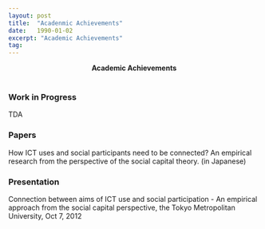 ```yaml
---
layout: post
title:  "Acadenmic Achievements"
date:   1990-01-02
excerpt: "Academic Achievements"
tag:
---
```


<center><b>Academic Achievements</b></center><br>


### Work in Progress

TDA


### Papers

How ICT uses and social participants need to be connected? An empirical research from the perspective of the social capital theory. (in Japanese)


### Presentation

Connection between aims of ICT use and social participation - An empirical approach from the social capital perspective, the Tokyo Metropolitan University, Oct 7, 2012



